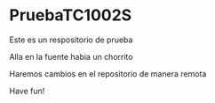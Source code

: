 # PruebaTC1002S

Este es un respositorio de prueba

Alla en la fuente habia un chorrito

Haremos cambios en el repositorio de manera remota

Have fun!
